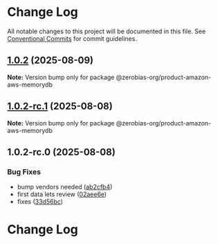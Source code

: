 # Change Log

All notable changes to this project will be documented in this file.
See [Conventional Commits](https://conventionalcommits.org) for commit guidelines.

## [1.0.2](https://github.com/zerobias-org/product/compare/@zerobias-org/product-amazon-aws-memorydb@1.0.2-rc.1...@zerobias-org/product-amazon-aws-memorydb@1.0.2) (2025-08-09)

**Note:** Version bump only for package @zerobias-org/product-amazon-aws-memorydb





## [1.0.2-rc.1](https://github.com/zerobias-org/product/compare/@zerobias-org/product-amazon-aws-memorydb@1.0.2-rc.0...@zerobias-org/product-amazon-aws-memorydb@1.0.2-rc.1) (2025-08-08)

**Note:** Version bump only for package @zerobias-org/product-amazon-aws-memorydb





## 1.0.2-rc.0 (2025-08-08)


### Bug Fixes

* bump vendors needed ([ab2cfb4](https://github.com/zerobias-org/product/commit/ab2cfb4a9cf2e3008e08b068f98011fec096c932))
* first data lets review ([02aee6e](https://github.com/zerobias-org/product/commit/02aee6e8c4f11675de7c63a00f4c8254a67a4dd7))
* fixes ([33d56bc](https://github.com/zerobias-org/product/commit/33d56bcaedf3fa5e3939a33c0fb57eda53539d05))





# Change Log
